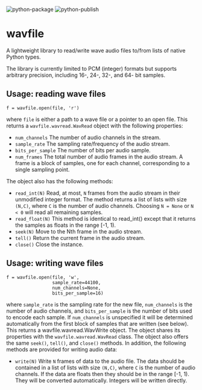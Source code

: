 ![python-package](https://github.com/chummersone/pywavfile/actions/workflows/python-package.yml/badge.svg)
![python-publish](https://github.com/chummersone/pywavfile/actions/workflows/python-publish.yml/badge.svg)

# wavfile

A lightweight library to read/write wave audio files to/from
lists of native Python types.

The library is currently limited to PCM (integer) formats but
supports arbitrary precision, including 16-, 24-, 32-, and 64-
bit samples.

## Usage: reading wave files

```
f = wavfile.open(file, 'r')
```

where `file` is either a path to a wave file or a pointer to an
open file. This returns a `wavfile.wavread.WavRead` object with
the following properties:
* `num_channels` The number of audio channels in the stream.
* `sample_rate` The sampling rate/frequency of the audio stream.
* `bits_per_sample` The number of bits per audio sample.
* `num_frames` The total number of audio frames in the audio
stream. A frame is a block of samples, one for each channel,
corresponding to a single sampling point.

The object also has the following methods:
* `read_int(N)` Read, at most, `N` frames from the audio stream
in their unmodified integer format. The method returns a list of
lists with size `(N,C)`, where `C` is the number of audio channels.
Choosing `N = None` or `N < 0` will read all remaining samples.
* `read_float(N)` This method is identical to read_int() except
that it returns the samples as floats in the range [-1, 1).
* `seek(N)` Move to the Nth frame in the audio stream.
* `tell()` Return the current frame in the audio stream.
* `close()` Close the instance.

## Usage: writing wave files

```
f = wavfile.open(file, 'w',
                 sample_rate=44100,
                 num_channels=None,
                 bits_per_sample=16)
```

where `sample_rate` is the sampling rate for the new file,
`num_channels` is the number of audio channels, and
`bits_per_sample` is the number of bits used to encode each
sample. If `num_channels` is unspecified it will be determined
automatically from the first block of samples that are written
(see below). This returns a wavfile.wavread.WavWrite object.
The object shares its properties with the
`wavfile.wavread.WavRead` class. The object also offers the same
`seek()`, `tell()`, and `close()` methods. In addition, the
following methods are provided for writing audio data:
* `write(N)` Write `N` frames of data to the audio file.
The data should be contained in a list of lists with size `(N,C)`,
where `C` is the number of audio channels. If the data are floats
then they should be in the range [-1, 1). They will be converted
automatically. Integers will be written directly.
